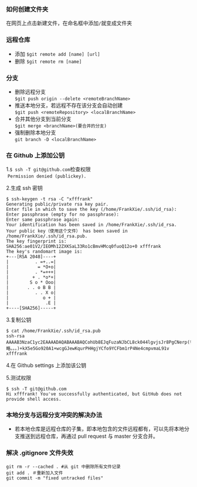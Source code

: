 ### 如何创建文件夹  
  在网页上点击新建文件，在命名框中添加`/`就变成文件夹

### 远程仓库
  - 添加
`$git remote add [name] [url]`
  - 删除
`$git remote rm [name]`

### 分支
- 删除远程分支  
`$git push origin --delete <remoteBranchName>`
- 推送本地分支，若远程不存在该分支会自动创建  
`$git push <remoteRepository> <localBranchName>`  
- 合并其他分支到当前分支  
`$git merge <branchName>(要合并的分支)`
- 强制删除本地分支  
`git branch -D <localBranchName>`

### 在 Github 上添加公钥         
1.`$ ssh -T git@github.com`检查权限  
  `Permission denied (publickey).`  

2.生成 ssh 密钥  
```
$ ssh-keygen -t rsa -C "xfffrank"
Generating public/private rsa key pair.
Enter file in which to save the key (/home/FrankXie/.ssh/id_rsa): 
Enter passphrase (empty for no passphrase): 
Enter same passphrase again: 
Your identification has been saved in /home/FrankXie/.ssh/id_rsa.
Your public key（使用这个文件） has been saved in /home/FrankXie/.ssh/id_rsa.pub.
The key fingerprint is:
SHA256:ae01V2/IEOMh12ZXKSaL33Ro1cBmvHMcq0fuoQ12o+0 xfffrank
The key's randomart image is:
+---[RSA 2048]----+
|          . =+..=|
|           = *O+o|
|          . *=+++|
|         + . *o*+|
|        S o * Ooo|
|       . . o B B |
|          . . X o|
|             o + |
|              .E |
+----[SHA256]-----+
```



3.复制公钥  

```
$ cat /home/FrankXie/.ssh/id_rsa.pub
ssh-rsa AAAAB3NzaC1yc2EAAAADAQABAAABAQCohUb8EJqFuzaNJbCL8ck044lgvjsJr8PgCNerp(省略。。。)+kX5e5Go920A1+wcgGJewKqurPHHgjYCfo9YCFbm1rP4Ne4cmpvmaL91v xfffrank
```
4.在 Github settings 上添加该公钥   

5.测试权限  

```
$ ssh -T git@github.com
Hi xfffrank! You've successfully authenticated, but GitHub does not provide shell access.
```

### 本地分支与远程分支冲突的解决办法
- 若本地仓库是远程仓库的子集，即本地包含的文件远程都有，可以先将本地分支推送到远程仓库，再通过 pull request 与 master 分支合并。

### 解决 .gitignore 文件失效
```
git rm -r --cached . #从 git 中删除所有文件记录
git add . ＃重新加入文件
git commit -m "fixed untracked files"
```

